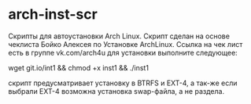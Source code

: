 # arch-inst-scr
Скрипты для автоустановки Arch Linux.
Скрипт сделан на основе чеклиста Бойко Алексея по Установке ArchLinux.
Ссылка на чек лист есть в группе vk.com/arch4u
для установки выполните следующее:

wget git.io/int1 && chmod +x inst1 && ./inst1

скрипт предусматривает установку в BTRFS и EXT-4,
а так-же если выбрали EXT-4 возможна установка swap-файла, а не раздела.
